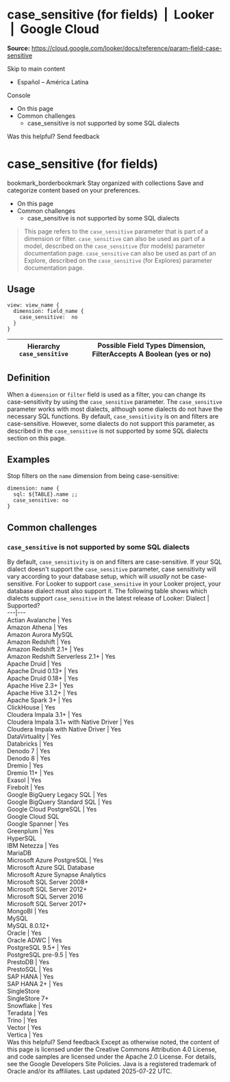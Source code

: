 # case_sensitive (for fields)  |  Looker  |  Google Cloud

**Source:** https://cloud.google.com/looker/docs/reference/param-field-case-sensitive

Skip to main content 
  * Español – América Latina

Console 


  * On this page
  * Common challenges
    * case_sensitive is not supported by some SQL dialects




Was this helpful?
Send feedback 
#  case_sensitive (for fields)
bookmark_borderbookmark Stay organized with collections  Save and categorize content based on your preferences.
  * On this page
  * Common challenges
    * case_sensitive is not supported by some SQL dialects


> This page refers to the `case_sensitive` parameter that is part of a dimension or filter.
> `case_sensitive` can also be used as part of a model, described on the `case_sensitive` (for models) parameter documentation page.
> `case_sensitive` can also be used as part of an Explore, described on the `case_sensitive` (for Explores) parameter documentation page.
## Usage
```
view: view_name {
  dimension: field_name {
    case_sensitive:  no
  }
}

```

Hierarchy `case_sensitive` |  Possible Field Types Dimension, FilterAccepts A Boolean (yes or no)  
---|---  
## Definition
When a `dimension` or `filter` field is used as a filter, you can change its case-sensitivity by using the `case_sensitive` parameter. The `case_sensitive` parameter works with most dialects, although some dialects do not have the necessary SQL functions.
By default, `case_sensitivity` is on and filters are case-sensitive. However, some dialects do not support this parameter, as described in the `case_sensitive` is not supported by some SQL dialects section on this page.
## Examples
Stop filters on the `name` dimension from being case-sensitive:
```
dimension: name {
  sql: ${TABLE}.name ;;
  case_sensitive: no
}

```

## Common challenges
###  `case_sensitive` is not supported by some SQL dialects
By default, `case_sensitivity` is on and filters are case-sensitive. If your SQL dialect doesn't support the `case_sensitive` parameter, case sensitivity will vary according to your database setup, which will _usually_ not be case-sensitive.
For Looker to support `case_sensitive` in your Looker project, your database dialect must also support it. The following table shows which dialects support `case_sensitive` in the latest release of Looker:
Dialect | Supported?  
---|---  
Actian Avalanche | Yes  
Amazon Athena | Yes  
Amazon Aurora MySQL  
Amazon Redshift | Yes  
Amazon Redshift 2.1+ | Yes  
Amazon Redshift Serverless 2.1+ | Yes  
Apache Druid | Yes  
Apache Druid 0.13+ | Yes  
Apache Druid 0.18+ | Yes  
Apache Hive 2.3+ | Yes  
Apache Hive 3.1.2+ | Yes  
Apache Spark 3+ | Yes  
ClickHouse | Yes  
Cloudera Impala 3.1+ | Yes  
Cloudera Impala 3.1+ with Native Driver | Yes  
Cloudera Impala with Native Driver | Yes  
DataVirtuality | Yes  
Databricks | Yes  
Denodo 7 | Yes  
Denodo 8 | Yes  
Dremio | Yes  
Dremio 11+ | Yes  
Exasol | Yes  
Firebolt | Yes  
Google BigQuery Legacy SQL | Yes  
Google BigQuery Standard SQL | Yes  
Google Cloud PostgreSQL | Yes  
Google Cloud SQL  
Google Spanner | Yes  
Greenplum | Yes  
HyperSQL  
IBM Netezza | Yes  
MariaDB  
Microsoft Azure PostgreSQL | Yes  
Microsoft Azure SQL Database  
Microsoft Azure Synapse Analytics  
Microsoft SQL Server 2008+  
Microsoft SQL Server 2012+  
Microsoft SQL Server 2016  
Microsoft SQL Server 2017+  
MongoBI | Yes  
MySQL  
MySQL 8.0.12+  
Oracle | Yes  
Oracle ADWC | Yes  
PostgreSQL 9.5+ | Yes  
PostgreSQL pre-9.5 | Yes  
PrestoDB | Yes  
PrestoSQL | Yes  
SAP HANA | Yes  
SAP HANA 2+ | Yes  
SingleStore  
SingleStore 7+  
Snowflake | Yes  
Teradata | Yes  
Trino | Yes  
Vector | Yes  
Vertica | Yes  
Was this helpful?
Send feedback 
Except as otherwise noted, the content of this page is licensed under the Creative Commons Attribution 4.0 License, and code samples are licensed under the Apache 2.0 License. For details, see the Google Developers Site Policies. Java is a registered trademark of Oracle and/or its affiliates.
Last updated 2025-07-22 UTC.


